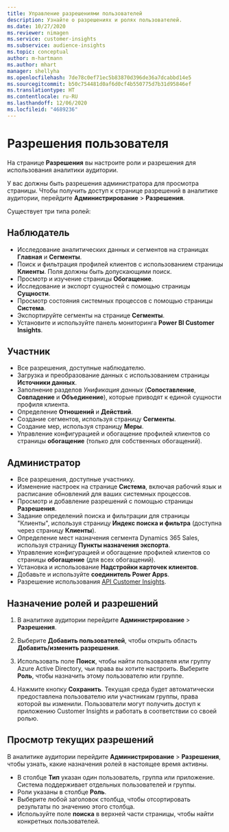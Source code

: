 ```yaml
---
title: Управление разрешениями пользователей
description: Узнайте о разрешениях и ролях пользователей.
ms.date: 10/27/2020
ms.reviewer: nimagen
ms.service: customer-insights
ms.subservice: audience-insights
ms.topic: conceptual
author: m-hartmann
ms.author: mhart
manager: shellyha
ms.openlocfilehash: 7de78c0ef71ec5b83870d396de36a7dcabbd14e5
ms.sourcegitcommit: b50c754481d0af6d0cf4b550775d7b31d95846ef
ms.translationtype: HT
ms.contentlocale: ru-RU
ms.lasthandoff: 12/06/2020
ms.locfileid: "4689236"
---
```

# <a name="user-permissions"></a>Разрешения пользователя

На странице **Разрешения** вы настроите роли и разрешения для использования аналитики аудитории.

У вас должны быть разрешения администратора для просмотра страницы. Чтобы получить доступ к странице разрешений в аналитике аудитории, перейдите **Администрирование** > **Разрешения**.

Существует три типа ролей:

## <a name="viewer"></a>Наблюдатель

- Исследование аналитических данных и сегментов на страницах **Главная** и **Сегменты**.
- Поиск и фильтрация профилей клиентов с использованием страницы **Клиенты**. Поля должны быть допускающими поиск.
- Просмотр и изучение страницы **Обогащение**.
- Исследование и экспорт сущностей с помощью страницы **Сущности**.
- Просмотр состояния системных процессов с помощью страницы **Система**.
- Экспортируйте сегменты на странице **Сегменты**.
- Установите и используйте панель мониторинга **Power BI Customer Insights**.

## <a name="contributor"></a>Участник

- Все разрешения, доступные наблюдателю.
- Загрузка и преобразование данных с использованием страницы **Источники данных**.
- Заполнение разделов *Унификация данных* (**Сопоставление**, **Совпадение** и **Объединение**), которые приводят к единой сущности профиля клиента.
- Определение **Отношений** и **Действий**.
- Создание сегментов, используя страницу **Сегменты**.
- Создание мер, используя страницу **Меры**.
- Управление конфигурацией и обогащение профилей клиентов со страницы **обогащение** (только для собственных обогащений).

## <a name="administrator"></a>Администратор

- Все разрешения, доступные участнику.
- Изменение настроек на странице **Система**, включая рабочий язык и расписание обновлений для ваших системных процессов.
- Просмотр и добавление разрешений с помощью страницы **Разрешения**.
- Задание определений поиска и фильтрации для страницы "Клиенты", используя страницу **Индекс поиска и фильтра** (доступна через страницу **Клиенты**).
- Определение мест назначения сегмента Dynamics 365 Sales, используя страницу **Пункты назначения экспорта**.
- Управление конфигурацией и обогащение профилей клиентов со страницы **обогащение** (для всех обогащений).
- Установка и использование **Надстройки карточек клиентов**.
- Добавьте и используйте **соединитель Power Apps**.
- Разрешение использования [API Customer Insights](apis.md).

## <a name="assign-roles-and-permissions"></a>Назначение ролей и разрешений

1. В аналитике аудитории перейдите **Администрирование** > **Разрешения**.

1. Выберите **Добавить пользователей**, чтобы открыть область **Добавить/изменить разрешения**.

1. Использовать поле **Поиск**, чтобы найти пользователя или группу Azure Active Directory, чьи права вы хотите настроить. Выберите **Роль**, чтобы назначить этому пользователю или группе.

1. Нажмите кнопку **Сохранить**. Текущая среда будет автоматически предоставлена пользователю или участникам группы, права которой вы изменили. Пользователи могут получить доступ к приложению Customer Insights и работать в соответствии со своей ролью.

## <a name="view-current-permissions"></a>Просмотр текущих разрешений

В аналитике аудитории перейдите **Администрирование** > **Разрешения**, чтобы узнать, какие назначения ролей в настоящее время активны.

- В столбце **Тип** указан один пользователь, группа или приложение. Система поддерживает отдельных пользователей и группы.
- Роли указаны в столбце **Роль**.
- Выберите любой заголовок столбца, чтобы отсортировать результаты по значению этого столбца.
- Используйте поле **поиска** в верхней части страницы, чтобы найти конкретных пользователей.
